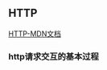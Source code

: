 ## HTTP
[HTTP-MDN文档](https://developer.mozilla.org/zh-CN/docs/Web/HTTP/Overview)

### http请求交互的基本过程
